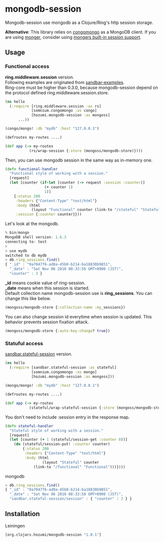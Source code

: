 # mongodb-session

Mongodb-session use mongodb as a Clojure/Ring's http session storage.

**Alternative**: This library relies on [congomongo](https://github.com/congomongo/congomongo) as a MongoDB client. If you are using [monger](http://clojuremongodb.info/), consider using [mongers built-in session support](http://clojuremongodb.info/articles/integration.html#using_mongodbbacked_ring_session_store_with_monger).

## Usage
### Functional access
**ring.middleware.session** version.<br>
Following examples are originated from [sandbar-examples](https://github.com/brentonashworth/sandbar-examples/blob/master/sessions/src/sandbar/examples/session_demo.clj).<br>
Ring-core must be higher than 0.3.0, because mongodb-session depend on the protocol defined ring.middleware.session.store.

```clojure
(ns hello
  (:require [ring.middleware.session :as rs]
            [somnium.congomongo :as congo]
            [hozumi.mongodb-session :as mongoss]
      ...))

(congo/mongo! :db "mydb" :host "127.0.0.1")

(defroutes my-routes ....)

(def app (-> my-routes
           (rs/wrap-session {:store (mongoss/mongodb-store)})))
```

Then, you can use mongodb session in the same way as in-memory one.

```clojure
(defn functional-handler
  "Functional style of working with a session."
  [request]
  (let [counter (if-let [counter (-> request :session :counter)]
                  (+ counter 1)
                  1)]
    {:status 200
     :headers {"Content-Type" "text/html"}
     :body (html
            (layout "Functional" counter (link-to "/stateful" "Stateful")))
     :session {:counter counter}}))
```

Let's look at the mongodb.

```javascript
% bin/mongo
MongoDB shell version: 1.6.3
connecting to: test
>
> use mydb
switched to db mydb
> db.ring_sessions.find()
{ "_id" : "0a7047f6-ad8a-45b0-b214-ba18830b9851",
  "_date" : "Sat Nov 06 2010 08:33:58 GMT+0900 (JST)",
  "counter" : 3 }
```

**_id** means cookie value of ring-session.<br>
**_date** means when this session is started.<br>
Default collection name mongodb-session use is **ring_sessions**. You can change this like below.

```clojure
(mongoss/mongodb-store {:collection-name :my_sessions})
```

You can also change session id everytime when session is updated. This behavior prevents session fixation attack.

```clojure
(mongoss/mongodb-store {:auto-key-change? true})
```

### Statuful access
[sandbar.stateful-session](https://github.com/brentonashworth/sandbar) version.

```clojure
(ns hello
  (:require [sandbar.stateful-session :as stateful]
            [somnium.congomongo :as mongo]
            [hozumi.mongodb-session :as mongoss]))
  
(mongo/mongo! :db "mydb" :host "127.0.0.1")

(defroutes my-routes ....)

(def app (-> my-routes
           (stateful/wrap-stateful-session {:store (mongoss/mongodb-store)})))
```

You don't need to include :session entry in the response map.

```clojure
(defn stateful-handler
  "Stateful style of working with a session."
  [request]
  (let [counter (+ 1 (stateful/session-get :counter 0))]
    (do (stateful/session-put! :counter counter)
        {:status 200
         :headers {"Content-Type" "text/html"}
         :body (html
                 (layout "Stateful" counter
             (link-to "/functional" "Functional")))})))
```

mongodb

```javascript
> db.ring_sessions.find()
{ "_id" : "0a7047f6-ad8a-45b0-b214-ba18830b9851",
  "_date" : "Sat Nov 06 2010 08:33:58 GMT+0900 (JST)",
  "sandbar.stateful-session/session" : { "counter" : 2 } }
```

## Installation
Leiningen

```clojure
[org.clojars.hozumi/mongodb-session "1.0.1"]
```
